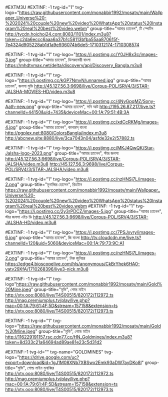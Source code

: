 #EXTM3U
#EXTINF: -1 tvg-id="1" tvg-logo="https://raw.githubusercontent.com/monabbir1992/mosatv/main/Wallpaper_Universe%20-%202024%20couple%20new%20video%20WhatsApp%20status%20Instagram%20real%20best%20video.webm" group-title="আমার চ্যানেল", টি স্পোর্টস
http://tvcdn.hoichoi24.com:8083/1101/index.m3u8?token=c2da6eccc6aaa6a37b1c58113bfba55aa870615f-7e4324d905228ab1d1a9e936074b6de5-1710312174-1710308574

#EXTINF: -1 tvg-id="1" tvg-logo="https://i.postimg.cc/Y0JH8x3c/images-3.jpg" group-title="আমার চ্যানেল", ডিসকভেরী বাংলা
https://mhdtvmax.net/delta/discovery/api/Discovery_Bangla.m3u8

#EXTINF: -1 tvg-id="1" tvg-logo="https://i.postimg.cc/kGP7NmvN/unnamed.jpg" group-title="আমার চ্যানেল", জলসা মুভি
http://45.127.56.3:9698/live/Corpus-POL/SRV4/3/STAR-JALSHA-MOVIES-HD/video.m3u8


#EXTINF: -1 tvg-id="1" tvg-logo="https://i.postimg.cc/4NvGpqMZ/Sony-Aath-new.png" group-title="আমার চ্যানেল", সনি আট
http://195.26.87.217/live.ts?channelId=44150&uid=7435&deviceMac=00:1A:79:51:4B:3A


#EXTINF: -1 tvg-id="1" tvg-logo="https://i.postimg.cc/xdCcRKMg/images-4.jpg" group-title="আমার চ্যানেল", কালারস্ বাংলা
http://pgplex.net:8080/ColorsBangla/index.m3u8
http://abcnew.site:8880/live/3ca7043n04/asfde32e2/57882.ts


#EXTINF: -1 tvg-id="1" tvg-logo="https://i.postimg.cc/MKJ4QwQK/Star-Jalsha-logo-2023.png" group-title="আমার চ্যানেল", স্টার জলসা
http://45.127.56.3:9698/live/Corpus-POL/SRV4/3/STAR-JALSHA/video.m3u8
http://45.127.56.3:9698/live/Corpus-POL/SRV4/3/STAR-JALSHA/video.m3u8

#EXTINF: -1 tvg-id="1" tvg-logo="https://i.postimg.cc/nzHNSj7L/images-2.png" group-title="মুনাব্বির হোসেন", রিংটোন
https://raw.githubusercontent.com/monabbir1992/mosatv/main/Wallpaper_Universe%20-%202024%20couple%20new%20video%20WhatsApp%20status%20Instagram%20real%20best%20video.webm
#EXTINF: -1 tvg-id="1" tvg-logo="https://i.postimg.cc/2y3rPDCZ/images-5.jpg" group-title="আমার চ্যানেল", স্টার জলসা এইচ ডি
http://45.127.56.3:9698/live/Corpus-POL/SRV4/3/STAR-JALSHA-HD/video.m3u8


#EXTINF: -1 tvg-id="1" tvg-logo="https://i.postimg.cc/7PSJxvry/images-6.jpg" group-title="আমার চ্যানেল", জি বাংলা
http://tv.cloudcdn.me/live.ts?channelId=120&uid=5060&deviceMac=00:1A:79:73:9C:A1

#EXTINF: -1 tvg-id="1" tvg-logo="https://i.postimg.cc/nzHNSj7L/images-2.png" group-title="আমার চ্যানেল", নিক জুনিয়র
https://edge4.bioscopelive.com/hls/anonymous/CkBrYhek6HA0-vatv29XfA/1710268396/live3-nick.m3u8


#EXTINF: -1 tvg-id="1" tvg-logo"https://raw.githubusercontent.com/monabbir1992/mosatv/main/Gold%20Mine.jpeg" group-title="মুভি", গোল্ড মাইন
http://xtv.ooo:8080/live/T4S00515/820172/112972.ts
http://mag.premiumplus.tv/play/live.php?mac=00:1A:79:61:4F:5D&stream=157158&extension=ts
http://xtv.ooo:8080/live/T4S00515/820172/112973.ts

#EXTINF: -1 tvg-id="1" tvg-logo="https://raw.githubusercontent.com/monabbir1992/mosatv/main/Gold%20Mine.jpeg" group-title="মুভি", গোল্ড মাইন
http://116229191157.rsc.cdn77.cc/HN_Goldmines/index.m3u8?token=8d333c21a64694ad89ae81e23c5d31d2







#EXTINF:-1 tvg-id="" tvg-name="GOLDMINES" tvg-logo="https://drive.google.com/uc?export=download&id=1gJ1M08XNb7XBSwx2Emk93aDW7ayDKo8l" group-title="মুভি", গোল্ড মাইন মুনাব্বির
http://xtv.ooo:8080/live/T4S00515/820172/112972.ts
http://mag.premiumplus.tv/play/live.php?mac=00:1A:79:61:4F:5D&stream=157158&extension=ts
http://xtv.ooo:8080/live/T4S00515/820172/112973.ts

